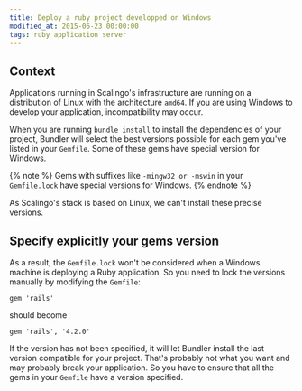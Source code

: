 ```yaml
---
title: Deploy a ruby project developped on Windows
modified_at: 2015-06-23 00:00:00
tags: ruby application server
---
```


## Context

Applications running in Scalingo's infrastructure are running on a distribution
of Linux with the architecture `amd64`. If you are using Windows to develop
your application, incompatibility may occur.

When you are running `bundle install` to install the dependencies of your
project, Bundler will select the best versions possible for each gem you've
listed in your `Gemfile`. Some of these gems have special version for Windows.

{% note %}
  Gems with suffixes like `-mingw32 or -mswin` in your `Gemfile.lock` have special versions for Windows.
{% endnote %}

As Scalingo's stack is based on Linux, we can't install these precise versions.

## Specify explicitly your gems version

As a result, the `Gemfile.lock` won't be considered when a Windows machine is
deploying a Ruby application. So you need to lock the versions manually by
modifying the `Gemfile`:

```text
gem 'rails'
```

should become

```text
gem 'rails', '4.2.0'
```

If the version has not been specified, it will let Bundler install the last version compatible for your
project. That's probably not what you want and may probably break your application. So you have to ensure
that all the gems in your `Gemfile` have a version specified.
